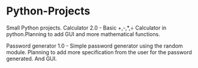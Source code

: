 # Python-Projects
Small Python projects.
Calculator 2.0 - 
 Basic +,-,*,÷ Calculator in python.Planning to add GUI and more mathematical functions. 
 
Password generator 1.0 -
 Simple password generator using the random module. Planning to add more specification from the user for the password generated. And GUI.
